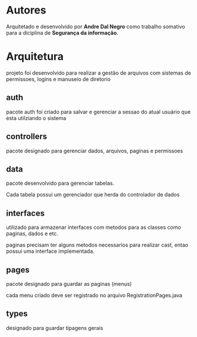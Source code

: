 # Autores

Arquitetado e desenvolvido por **Andre Dal Negro** como trabalho somativo para a diciplina de **Segurança da informação**.

# Arquitetura

projeto foi desenvolvido para realizar a gestão de arquivos com sistemas de permissoes, logins e manuseio de diretorio

## auth

pacote auth foi criado para salvar e gerenciar a sessao do atual usuário que esta utilziando o sistema

## controllers

pacote designado para gerenciar dados, arquivos, paginas e permissoes

## data

pacote desenvolvido para gerenciar tabelas.

Cada tabela possui um gerenciador que herda do controlador de dados

## interfaces

utilizado para armazenar interfaces com metodos para as classes como paginas, dados e etc.

paginas precisam ter alguns metodos necessarios para realizar cast, entao possui uma interface implementada.

## pages

pacote designado para guardar as paginas (menus) 

cada menu criado deve ser registrado no arquivo RegistrationPages.java

## types

designado para guardar tipagens gerais

